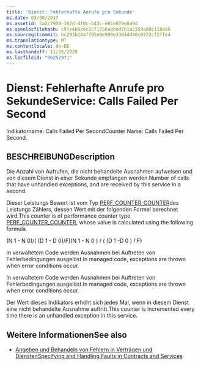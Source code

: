 ```yaml
---
title: 'Dienst: Fehlerhafte Anrufe pro Sekunde'
ms.date: 03/30/2017
ms.assetid: 5a2c7939-107d-4f0c-b43c-e02e079e8a9d
ms.openlocfilehash: c97e4b0c6c2c71756a9bed7b1a2359ad0c118a98
ms.sourcegitcommit: bc293b14af795e0e999e3304dd40c0222cf2ffe4
ms.translationtype: MT
ms.contentlocale: de-DE
ms.lasthandoff: 11/26/2020
ms.locfileid: "96252971"
---
```

# <a name="service-calls-failed-per-second"></a><span data-ttu-id="58359-102">Dienst: Fehlerhafte Anrufe pro Sekunde</span><span class="sxs-lookup"><span data-stu-id="58359-102">Service: Calls Failed Per Second</span></span>

<span data-ttu-id="58359-103">Indikatorname: Calls Failed Per Second</span><span class="sxs-lookup"><span data-stu-id="58359-103">Counter Name: Calls Failed Per Second.</span></span>  
  
## <a name="description"></a><span data-ttu-id="58359-104">BESCHREIBUNG</span><span class="sxs-lookup"><span data-stu-id="58359-104">Description</span></span>  

 <span data-ttu-id="58359-105">Die Anzahl von Aufrufen, die nicht behandelte Ausnahmen aufweisen und von diesem Dienst in einer Sekunde empfangen werden.</span><span class="sxs-lookup"><span data-stu-id="58359-105">Number of calls that have unhandled exceptions, and are received by this service in a second.</span></span>  
  
 <span data-ttu-id="58359-106">Dieser Leistungs Bewert ist vom Typ [PERF_COUNTER_COUNTER](/previous-versions/windows/it-pro/windows-server-2003/cc740048(v=ws.10))des Leistungs Zählers, dessen Wert mit der folgenden Formel berechnet wird.</span><span class="sxs-lookup"><span data-stu-id="58359-106">This counter is of performance counter type [PERF_COUNTER_COUNTER](/previous-versions/windows/it-pro/windows-server-2003/cc740048(v=ws.10)), whose value is calculated using the following formula.</span></span>  
  
 <span data-ttu-id="58359-107">(N 1 - N 0)/( (D 1 - D 0)/F)</span><span class="sxs-lookup"><span data-stu-id="58359-107">(N 1 - N 0 ) / ( (D 1 -D 0 ) / F)</span></span>  
  
 <span data-ttu-id="58359-108">In verwaltetem Code werden Ausnahmen bei Auftreten von Fehlerbedingungen ausgelöst.</span><span class="sxs-lookup"><span data-stu-id="58359-108">In managed code, exceptions are thrown when error conditions occur.</span></span>  
  
 <span data-ttu-id="58359-109">In verwaltetem Code werden Ausnahmen bei Auftreten von Fehlerbedingungen ausgelöst.</span><span class="sxs-lookup"><span data-stu-id="58359-109">In managed code, exceptions are thrown when error conditions occur.</span></span>  
  
 <span data-ttu-id="58359-110">Der Wert dieses Indikators erhöht sich jedes Mal, wenn in diesem Dienst eine nicht behandelte Ausnahme auftritt.</span><span class="sxs-lookup"><span data-stu-id="58359-110">This counter is incremented every time there is an unhandled exception in this service.</span></span>  
  
## <a name="see-also"></a><span data-ttu-id="58359-111">Weitere Informationen</span><span class="sxs-lookup"><span data-stu-id="58359-111">See also</span></span>

- [<span data-ttu-id="58359-112">Angeben und Behandeln von Fehlern in Verträgen und Diensten</span><span class="sxs-lookup"><span data-stu-id="58359-112">Specifying and Handling Faults in Contracts and Services</span></span>](../../specifying-and-handling-faults-in-contracts-and-services.md)
